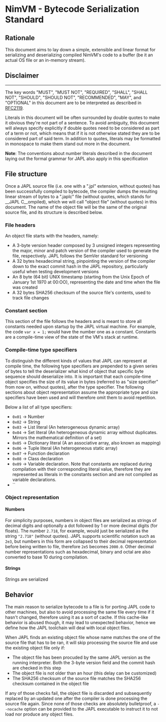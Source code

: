 # NimVM - Bytecode Serialization Standard

## Rationale
This document aims to lay down a simple, extensible and linear format for serializing and deserializing
compiled NimVM's code to a buffer (be it an actual OS file or an in-memory stream).

## Disclaimer
----------------------------------------------
The key words "MUST", "MUST NOT", "REQUIRED", "SHALL", "SHALL NOT", "SHOULD", "SHOULD NOT", "RECOMMENDED", "MAY", and
"OPTIONAL" in this document are to be interpreted as described in [RFC2119](https://datatracker.ietf.org/doc/html/rfc2119).

Literals in this document will be often surrounded by double quotes to make it obvious they're not part of a sentence. To
avoid ambiguity, this document will always specify explicitly if double quotes need to be considered as part of a term or not,
which means that if it is not otherwise stated they are to be considered part of said term. In addition to quotes, literals
may be formatted in monospace to make them stand out more in the document.

__Note__: The conventions about number literals described in the document laying out the formal grammar for JAPL also apply in this specification

## File structure

Once a JAPL source file (i.e. one with a ".jpl" extension, without quotes) has been successfully compiled to bytecode, the compiler dumps the resulting linear stream of bytes to a ".japlc" file (without quotes, which stands for __JAPL C__ompiled), which we will call "object file" (without quotes) in this document. The name of the object file will be the same of the original source file, and its structure is described below.

### File headers

An object file starts with the headers, namely:

- A 3-byte version header composed by 3 unsigned integers representing the major, minor and patch version of the compiler used to generate the file, respectively. JAPL follows the SemVer standard for versioning
- A 32 bytes hexadecimal string, pinpointing the version of the compiler down to the exact commit hash in the JAPL repository, particularly useful when testing development versions
- An 8 byte (64 bit) UNIX timestamp (starting from the Unix Epoch of January 1st 1970 at 00:OO), representing the date and time when the file was created
- A 32 bytes SHA256 checksum of the source file's contents, used to track file changes

### Constant section

This section of the file follows the headers and is meant to store all constants needed upon startup by the JAPL virtual machine. For example, the code `var x = 1;` would have the number one as a constant. Constants are a compile-time view of the state of the VM's stack at runtime.


### Compile-time type specifiers

To distinguish the different kinds of values that JAPL can represent at compile time, the following type specifiers are prepended to a given series of bytes to tell the deserializer what kind of object that specific byte sequence should deserialize into. It is important that each compile-time object specifies the size of its value in bytes (referred to as "size specifier" from now on, without quotes), after the type specifier. The following sections about object representation assume the appropriate type and size specifiers have been used and will therefore omit them to avoid repetition.

Below a list of all type specifiers:

- `0x01` -> Number
- `0x02` -> String
- `0x03` -> List literal (An heterogeneous dynamic array)
- `0x04` -> Set literal  (An heterogeneous dynamic array without duplicates. Mirrors the mathematical definition of a set)
- `0x05` -> Dictionary literal  (A an associative array, also known as mapping)
- `0x06` -> Tuple literal (An heterogeneous static array)
- `0x07` -> Function declaration
- `0x08` -> Class declaration
- `0x09` -> Variable declaration. Note that constants are replaced during compilation with their corresponding literal value, therefore they are represented as literals in the constants section and are not compiled as variable declarations.
- ``


### Object representation

#### Numbers

For simplicity purposes, numbers in object files are serialized as strings of decimal digits and optionally a dot followed by 1 or more decimal digits (for floats). The number `2.718`, for example, would just be serialized as the string `"2.718"` (without quotes). JAPL supports scientific notation such as `2e3`, but numbers in this form are collapsed to their decimal representation before being written to file, therefore `2e5` becomes `2000.0`. Other decimal number representations such as hexadecimal, binary and octal are also converted to base 10 during compilation.

#### Strings

Strings are serialized 


## Behavior

The main reason to serialize bytecode to a file is for porting JAPL code to other machines, but also to avoid processing the same file every time if it hasn't changed, therefore using it as a sort of cache. If this cache-like behavior is abused though, it may lead to unexpected behavior, hence we define how the JAPL toolchain will deal with local object files.

When JAPL finds an existing object file whose name matches the one of the source file that has to be ran, it will skip processing the source file and use the existing object file only if:

- The object file has been procuded by the same JAPL version as the running interpreter. Both the 3-byte version field and the commit hash are checked in this step
- The object file is not older than an hour (this delay can be customized)
- The SHA256 checksum of the source file matches the SHA256 checksum contained in the object file

If any of those checks fail, the object file is discarded and subsequently replaced by an updated one after the compiler is done processing the source file again. Since none of those checks are absolutely bulletproof, a `--nocache` option can be provided to the JAPL executable to instruct it to not load nor produce any object files.


